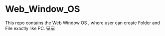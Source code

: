 # Web_Window_OS
This repo contains the Web Window OS , where user can create Folder and File exactly like PC. 💻💻
